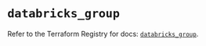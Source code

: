 # `databricks_group`

Refer to the Terraform Registry for docs: [`databricks_group`](https://registry.terraform.io/providers/databricks/databricks/1.79.0/docs/resources/group).
